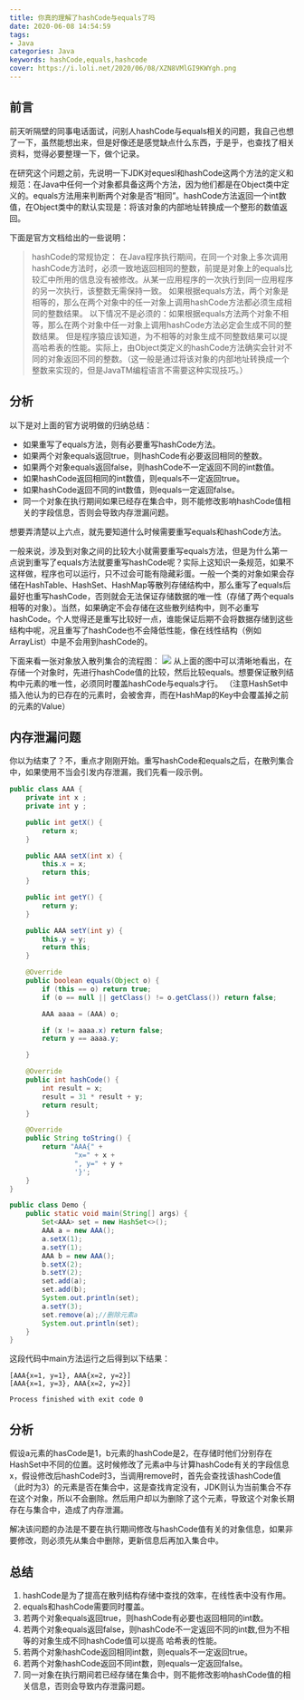 ```yaml
---
title: 你真的理解了hashCode与equals了吗
date: 2020-06-08 14:54:59
tags:
- Java
categories: Java
keywords: hashCode,equals,hashcode
cover: https://i.loli.net/2020/06/08/XZN8VMlGI9KWYgh.png
---
```

## 前言
前天听隔壁的同事电话面试，问别人hashCode与equals相关的问题，我自己也想了一下，虽然能想出来，但是好像还是感觉缺点什么东西，于是乎，也查找了相关资料，觉得必要整理一下，做个记录。

在研究这个问题之前，先说明一下JDK对equesl和hashCode这两个方法的定义和规范：在Java中任何一个对象都具备这两个方法，因为他们都是在Object类中定义的。equals方法用来判断两个对象是否“相同”。hashCode方法返回一个int数值，在Object类中的默认实现是：将该对象的内部地址转换成一个整形的数值返回。

下面是官方文档给出的一些说明：
> hashCode的常规协定：
> 在Java程序执行期间，在同一个对象上多次调用hashCode方法时，必须一致地返回相同的整数，前提是对象上的equals比较汇中所用的信息没有被修改。从某一应用程序的一次执行到同一应用程序的另一次执行，该整数无需保持一致。
> 如果根据equals方法，两个对象是相等的，那么在两个对象中的任一对象上调用hashCode方法都必须生成相同的整数结果。
> 以下情况不是必须的：如果根据equals方法两个对象不相等，那么在两个对象中任一对象上调用hashCode方法必定会生成不同的整数结果。
> 但是程序猿应该知道，为不相等的对象生成不同整数结果可以提高哈希表的性能。实际上，由Object类定义的hashCode方法确实会针对不同的对象返回不同的整数。（这一般是通过将该对象的内部地址转换成一个整数来实现的，但是JavaTM编程语言不需要这种实现技巧。）

## 分析
以下是对上面的官方说明做的归纳总结：
* 如果重写了equals方法，则有必要重写hashCode方法。
* 如果两个对象equals返回true，则hashCode有必要返回相同的整数。
* 如果两个对象equals返回false，则hashCode不一定返回不同的int数值。
* 如果hashCode返回相同的int数值，则equals不一定返回true。
* 如果hashCode返回不同的int数值，则equals一定返回false。
* 同一个对象在执行期间如果已经存在集合中，则不能修改影响hashCode值相关的字段信息，否则会导致内存泄漏问题。

想要弄清楚以上六点，就先要知道什么时候需要重写equals和hashCode方法。

一般来说，涉及到对象之间的比较大小就需要重写equals方法，但是为什么第一点说到重写了equals方法就要重写hashCode呢？实际上这知识一条规范，如果不这样做，程序也可以运行，只不过会可能有隐藏彩蛋。一般一个类的对象如果会存储在HashTable、HashSet、HashMap等散列存储结构中，那么重写了equals后最好也重写hashCode，否则就会无法保证存储数据的唯一性（存储了两个equals相等的对象）。当然，如果确定不会存储在这些散列结构中，则不必重写hashCode。个人觉得还是重写比较好一点，谁能保证后期不会将数据存储到这些结构中呢，况且重写了hashCode也不会降低性能，像在线性结构（例如ArrayList）中是不会用到hashCode的。

下面来看一张对象放入散列集合的流程图：
![](https://i.loli.net/2020/06/08/uN9TGHs6agSKfpF.png)
从上面的图中可以清晰地看出，在存储一个对象时，先进行hashCode值的比较，然后比较equals。想要保证散列结构中元素的唯一性，必须同时覆盖hashCode与equals才行。
（注意HashSet中插入他认为的已存在的元素时，会被舍弃，而在HashMap的Key中会覆盖掉之前的元素的Value）

## 内存泄漏问题
你以为结束了？不，重点才刚刚开始。重写hashCode和equals之后，在散列集合中，如果使用不当会引发内存泄漏，我们先看一段示例。
```java
public class AAA {
    private int x ;
    private int y ;

    public int getX() {
        return x;
    }

    public AAA setX(int x) {
        this.x = x;
        return this;
    }

    public int getY() {
        return y;
    }

    public AAA setY(int y) {
        this.y = y;
        return this;
    }

    @Override
    public boolean equals(Object o) {
        if (this == o) return true;
        if (o == null || getClass() != o.getClass()) return false;

        AAA aaaa = (AAA) o;

        if (x != aaaa.x) return false;
        return y == aaaa.y;

    }

    @Override
    public int hashCode() {
        int result = x;
        result = 31 * result + y;
        return result;
    }

    @Override
    public String toString() {
        return "AAA{" +
                "x=" + x +
                ", y=" + y +
                '}';
    }
}
```
```java
public class Demo {
    public static void main(String[] args) {
        Set<AAA> set = new HashSet<>();
        AAA a = new AAA();
        a.setX(1);
        a.setY(1);
        AAA b = new AAA();
        b.setX(2);
        b.setY(2);
        set.add(a);
        set.add(b);
        System.out.println(set);
        a.setY(3);
        set.remove(a);//删除元素a
        System.out.println(set);
    }
}
```
这段代码中main方法运行之后得到以下结果：
```shell
[AAA{x=1, y=1}, AAA{x=2, y=2}]
[AAA{x=1, y=3}, AAA{x=2, y=2}]

Process finished with exit code 0
```

## 分析
假设a元素的hasCode是1，b元素的hashCode是2，在存储时他们分别存在HashSet中不同的位置。这时候修改了元素a中与计算hashCode有关的字段信息x，假设修改后hashCode时3，当调用remove时，首先会查找该hashCode值（此时为3）的元素是否在集合中，这是查找肯定没有，JDK则认为当前集合不存在这个对象，所以不会删除。然后用户却以为删除了这个元素，导致这个对象长期存在与集合中，造成了内存泄漏。

解决该问题的办法是不要在执行期间修改与hashCode值有关的对象信息，如果非要修改，则必须先从集合中删除，更新信息后再加入集合中。

## 总结
1. hashCode是为了提高在散列结构存储中查找的效率，在线性表中没有作用。
2. equals和hashCode需要同时覆盖。
3. 若两个对象equals返回true，则hashCode有必要也返回相同的int数。
4. 若两个对象equals返回false，则hashCode不一定返回不同的int数,但为不相等的对象生成不同hashCode值可以提高 哈希表的性能。
5. 若两个对象hashCode返回相同int数，则equals不一定返回true。
6. 若两个对象hashCode返回不同int数，则equals一定返回false。
7. 同一对象在执行期间若已经存储在集合中，则不能修改影响hashCode值的相关信息，否则会导致内存泄露问题。